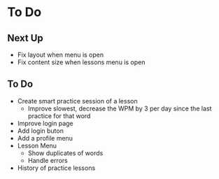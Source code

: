 # To Do

## Next Up

- Fix layout when menu is open
- Fix content size when lessons menu is open

## To Do

- Create smart practice session of a lesson
  - Improve slowest, decrease the WPM by 3 per day since the last practice for that word
- Improve login page
- Add login buton
- Add a profile menu
- Lesson Menu
  - Show duplicates of words
  - Handle errors
- History of practice lessons
